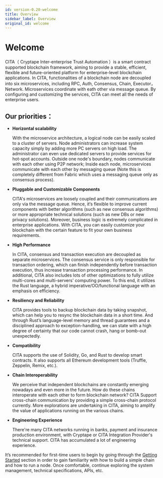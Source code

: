 ```yaml
---
id: version-0.20-welcome
title: Overview
sidebar_label: Overview
original_id: welcome
---
```


# Welcome

CITA（ Cryptape Inter-enterprise Trust Automation ）is a smart contract supported blockchain framework,
aiming to provide a stable, efficient, flexible and future-oriented platform for enterprise-level blockchain applications. In CITA, functionalities of a blockchain node are decoupled into six microservices, including RPC, Auth, Consensus, Chain, Executor，Network.
Microservices coordinate with eath other via message queue. By configuring and customizing the services, CITA can meet all the needs of enterprise users.

## Our priorities：

- **Horizontal scalability**

  With the microservice architecture, a logical node can be easily scaled to a cluster of servers.
  Node administrators can increase system capacity simply by adding more PC servers on high load.
  The administrator can even use dedicated servers to provide services for hot-spot accounts.
  Outside one node's boundary, nodes communicate with each other using P2P network;
  Inside each node, microservices communicate with each other by messaging queue
  (Note this is completely different from Fabric which uses a messaging queue only as consensus process).

- **Pluggable and Customizable Components**

  CITA's microservices are loosely coupled and their communications are only via the message queue.
  Hence, it‘s flexible to improve current components with better algorithms (such as new consensus algorithms) or more appropriate technical solutions (such as new DBs or new privacy solutions).
  Moreover, business logic is extremely complicated in enterprise applications.
  With CITA, you can easily customize your blockchain with the certain feature to fit your own business requirements.

- **High Performance**

  In CITA, consensus and transaction execution are decoupled as separate microservices.
  The consensus service is only responsible for transaction ordering, which can finish independently before transaction execution, thus increase transaction processing performance.
  In additional, CITA also includes lots of other optimizations to fully utilize multi-cores and multi-servers' computing power.
  To this end, it utilizes the Rust language, a hybrid imperative/OO/functional language with an emphasis on efficiency.

- **Resiliency and Reliability**

  CITA provides tools to backup blockchain data by taking snapshot, which can help you to resync the blockchain data in a short time.
  And through Rust’s language-level memory and thread guarantees and a disciplined approach to exception-handling, we can state with a high degree of certainty that our code cannot crash, hang or bomb-out unexpectedly.

- **Compatibility**

  CITA supports the use of Solidity, Go, and Rust to develop smart contracts. It also supports all Ethereum development tools (Truffle, Zeppelin, Remix, etc.).

- **Chain Interoperability**

  We perceive that independent blockchains are constantly emerging nowadays and even more in the future.
  How do these chains interoperate with each other to form blockchain network? CITA Support cross-chain communication by providing a simple cross-chain protocol currently.
  More explorations are undertaking in CITA, aiming to amplify the value of applications running on the various chains.

- **Engineering Experience**

  There're many CITA networks running in banks, payment and insurance production environment, with Cryptape or CITA Integration Provider's technical support. CITA has accumulated a lot of engineering experience.

It’s recommended for first-time users to begin by going through the [Getting Started](./chain/getting_started) section in order to gain familiarity with how to build a simple chain and how to run a node.
Once comfortable, continue exploring the system management, technical specifications, APIs, etc.
